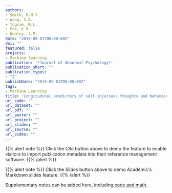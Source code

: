 ```yaml
---
authors:
- Smith, D.M.Y
- Wang, S.B.
- Ingram, M.L.
- Fox, K.R.
- Hooley, J.M.
date: "2019-09-01T00:00:00Z"
doi: ""
featured: false
projects: 
- Machine learning
publication: '*Journal of Abnormal Psychology*'
publication_short: ""
publication_types:
- "2"
publishDate: "2019-09-01T00:00:00Z"
tags:
- Machine Learning
title: 'Longitudinal predictors of self-injurious thoughts and behaviors in sexual and gender minority adolescents'
url_code: ""
url_dataset: ""
url_pdf: ""
url_poster: ""
url_project: ""
url_slides: ""
url_source: ""
url_video: ""
---
```



{{% alert note %}}
Click the *Cite* button above to demo the feature to enable visitors to import publication metadata into their reference management software.
{{% /alert %}}

{{% alert note %}}
Click the *Slides* button above to demo Academic's Markdown slides feature.
{{% /alert %}}

Supplementary notes can be added here, including [code and math](https://sourcethemes.com/academic/docs/writing-markdown-latex/).

